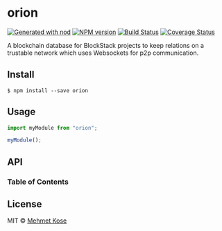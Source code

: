# orion

[![Generated with nod](https://img.shields.io/badge/generator-nod-2196F3.svg?style=flat-square)](https://github.com/diegohaz/nod)
[![NPM version](https://img.shields.io/npm/v/orion.svg?style=flat-square)](https://npmjs.org/package/orion)
[![Build Status](https://img.shields.io/travis/mehmetkose/orion/master.svg?style=flat-square)](https://travis-ci.org/mehmetkose/orion) [![Coverage Status](https://img.shields.io/codecov/c/github/mehmetkose/orion/master.svg?style=flat-square)](https://codecov.io/gh/mehmetkose/orion/branch/master)

A blockchain database for BlockStack projects to keep relations on a trustable network which uses Websockets for p2p communication. 

## Install

    $ npm install --save orion

## Usage

```js
import myModule from "orion";

myModule();
```

## API

<!-- Generated by documentation.js. Update this documentation by updating the source code. -->

### Table of Contents

## License

MIT © [Mehmet Kose](https://github.com/mehmetkose)
